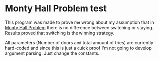 # Monty Hall Problem test

This program was made to prove me wrong about my assumption that in [Monty Hall Problem](https://en.wikipedia.org/wiki/Monty_Hall_problem) there is no difference between switching or staying. Results proved that switching is the winning strategy.

All parameters (Number of doors and total amount of tries) are currently hard-coded and since this is just a quick proof I'm not going to develop argument parsing. Just change the constants.
